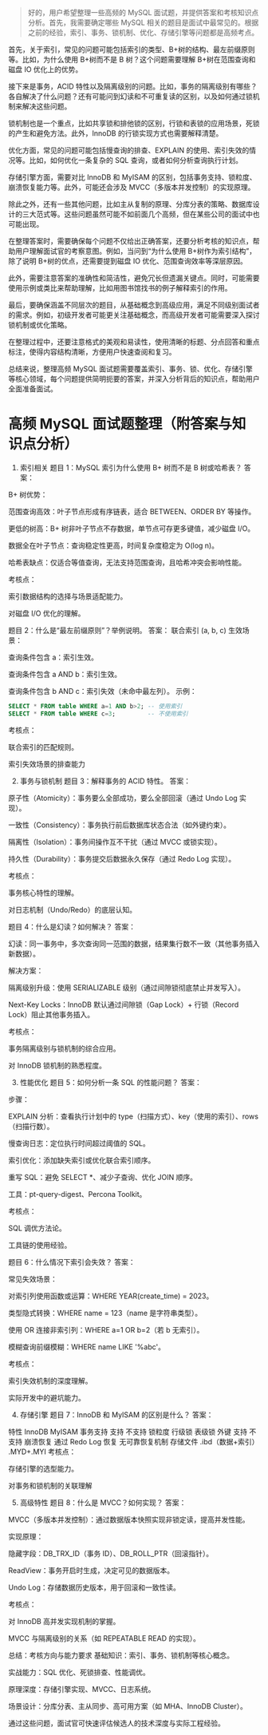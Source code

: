 > 好的，用户希望整理一些高频的 MySQL 面试题，并提供答案和考核知识点分析。首先，我需要确定哪些 MySQL 相关的题目是面试中最常见的。根据之前的经验，索引、事务、锁机制、优化、存储引擎等问题都是高频考点。

首先，关于索引，常见的问题可能包括索引的类型、B+树的结构、最左前缀原则等。比如，为什么使用 B+树而不是 B 树？这个问题需要理解 B+树在范围查询和磁盘 IO 优化上的优势。

接下来是事务，ACID 特性以及隔离级别的问题。比如，事务的隔离级别有哪些？各自解决了什么问题？还有可能问到幻读和不可重复读的区别，以及如何通过锁机制来解决这些问题。

锁机制也是一个重点，比如共享锁和排他锁的区别，行锁和表锁的应用场景，死锁的产生和避免方法。此外，InnoDB 的行锁实现方式也需要解释清楚。

优化方面，常见的问题可能包括慢查询的排查、EXPLAIN 的使用、索引失效的情况等。比如，如何优化一条复杂的 SQL 查询，或者如何分析查询执行计划。

存储引擎方面，需要对比 InnoDB 和 MyISAM 的区别，包括事务支持、锁粒度、崩溃恢复能力等。此外，可能还会涉及 MVCC（多版本并发控制）的实现原理。

除此之外，还有一些其他问题，比如主从复制的原理、分库分表的策略、数据库设计的三大范式等。这些问题虽然可能不如前面几个高频，但在某些公司的面试中也可能出现。

在整理答案时，需要确保每个问题不仅给出正确答案，还要分析考核的知识点，帮助用户理解面试官的考察意图。例如，当问到“为什么使用 B+树作为索引结构”，除了说明 B+树的优点，还需要提到磁盘 IO 优化、范围查询效率等深层原因。

此外，需要注意答案的准确性和简洁性，避免冗长但遗漏关键点。同时，可能需要使用示例或类比来帮助理解，比如用图书馆找书的例子解释索引的作用。

最后，要确保涵盖不同层次的题目，从基础概念到高级应用，满足不同级别面试者的需求。例如，初级开发者可能更关注基础概念，而高级开发者可能需要深入探讨锁机制或优化策略。

在整理过程中，还要注意格式的美观和易读性，使用清晰的标题、分点回答和重点标注，使得内容结构清晰，方便用户快速查阅和复习。

总结来说，整理高频 MySQL 面试题需要覆盖索引、事务、锁、优化、存储引擎等核心领域，每个问题提供简明扼要的答案，并深入分析背后的知识点，帮助用户全面准备面试。

# 高频 MySQL 面试题整理（附答案与知识点分析）

1. 索引相关
   题目 1：MySQL 索引为什么使用 B+ 树而不是 B 树或哈希表？
   答案：

B+ 树优势：

范围查询高效：叶子节点形成有序链表，适合 BETWEEN、ORDER BY 等操作。

更低的树高：B+ 树非叶子节点不存数据，单节点可存更多键值，减少磁盘 I/O。

数据全在叶子节点：查询稳定性更高，时间复杂度稳定为 O(log n)。

哈希表缺点：仅适合等值查询，无法支持范围查询，且哈希冲突会影响性能。

考核点：

索引数据结构的选择与场景适配能力。

对磁盘 I/O 优化的理解。

题目 2：什么是“最左前缀原则”？举例说明。
答案：
联合索引 (a, b, c) 生效场景：

查询条件包含 a：索引生效。

查询条件包含 a AND b：索引生效。

查询条件包含 b AND c：索引失效（未命中最左列）。
示例：

```sql
SELECT * FROM table WHERE a=1 AND b>2; -- 使用索引
SELECT * FROM table WHERE c=3;         -- 不使用索引
```

考核点：

联合索引的匹配规则。

索引失效场景的排查能力

2. 事务与锁机制
   题目 3：解释事务的 ACID 特性。
   答案：

原子性（Atomicity）：事务要么全部成功，要么全部回滚（通过 Undo Log 实现）。

一致性（Consistency）：事务执行前后数据库状态合法（如外键约束）。

隔离性（Isolation）：事务间操作互不干扰（通过 MVCC 或锁实现）。

持久性（Durability）：事务提交后数据永久保存（通过 Redo Log 实现）。

考核点：

事务核心特性的理解。

对日志机制（Undo/Redo）的底层认知。

题目 4：什么是幻读？如何解决？
答案：

幻读：同一事务中，多次查询同一范围的数据，结果集行数不一致（其他事务插入新数据）。

解决方案：

隔离级别升级：使用 SERIALIZABLE 级别（通过间隙锁彻底禁止并发写入）。

Next-Key Locks：InnoDB 默认通过间隙锁（Gap Lock）+ 行锁（Record Lock）阻止其他事务插入。

考核点：

事务隔离级别与锁机制的综合应用。

对 InnoDB 锁机制的熟悉程度。

3. 性能优化
   题目 5：如何分析一条 SQL 的性能问题？
   答案：

步骤：

EXPLAIN 分析：查看执行计划中的 type（扫描方式）、key（使用的索引）、rows（扫描行数）。

慢查询日志：定位执行时间超过阈值的 SQL。

索引优化：添加缺失索引或优化联合索引顺序。

重写 SQL：避免 SELECT \*、减少子查询、优化 JOIN 顺序。

工具：pt-query-digest、Percona Toolkit。

考核点：

SQL 调优方法论。

工具链的使用经验。

题目 6：什么情况下索引会失效？
答案：

常见失效场景：

对索引列使用函数或运算：WHERE YEAR(create_time) = 2023。

类型隐式转换：WHERE name = 123（name 是字符串类型）。

使用 OR 连接非索引列：WHERE a=1 OR b=2（若 b 无索引）。

模糊查询前缀模糊：WHERE name LIKE '%abc'。

考核点：

索引失效机制的深度理解。

实际开发中的避坑能力。

4. 存储引擎
   题目 7：InnoDB 和 MyISAM 的区别是什么？
   答案：

特性 InnoDB MyISAM
事务支持 支持 不支持
锁粒度 行级锁 表级锁
外键 支持 不支持
崩溃恢复 通过 Redo Log 恢复 无可靠恢复机制
存储文件 .ibd（数据+索引） .MYD+.MYI
考核点：

存储引擎的选型能力。

对事务和锁机制的关联理解

5. 高级特性
   题目 8：什么是 MVCC？如何实现？
   答案：

MVCC（多版本并发控制）：通过数据版本快照实现非锁定读，提高并发性能。

实现原理：

隐藏字段：DB_TRX_ID（事务 ID）、DB_ROLL_PTR（回滚指针）。

ReadView：事务开启时生成，决定可见的数据版本。

Undo Log：存储数据历史版本，用于回滚和一致性读。

考核点：

对 InnoDB 高并发实现机制的掌握。

MVCC 与隔离级别的关系（如 REPEATABLE READ 的实现）。

总结：考核方向与能力要求
基础知识：索引、事务、锁机制等核心概念。

实战能力：SQL 优化、死锁排查、性能调优。

原理深度：存储引擎实现、MVCC、日志系统。

场景设计：分库分表、主从同步、高可用方案（如 MHA、InnoDB Cluster）。

通过这些问题，面试官可快速评估候选人的技术深度与实际工程经验。
